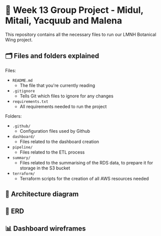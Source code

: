 # 🌱 Week 13 Group Project - Midul, Mitali, Yacquub and Malena

This repository contains all the necessary files to run our LMNH Botanical Wing project.

## 🗂️ Files and folders explained

Files:

- `README.md`
    - The file that you're currently reading
- `.gitignore`
    - Tells Git which files to ignore for any changes
- `requirements.txt`
    - All requirements needed to run the project

Folders:

- `.github/`
    - Configuration files used by Github
- `dashboard/`
    - Files related to the dashboard creation
- `pipeline/`
    - Files related to the ETL process
- `summary/`
    - Files related to the summarising of the RDS data, to prepare it for storage in the S3 bucket
- `terraform/`
    - Terraform scripts for the creation of all AWS resources needed

## 📐 Architecture diagram

## 🧩 ERD

## 📊 Dashboard wireframes